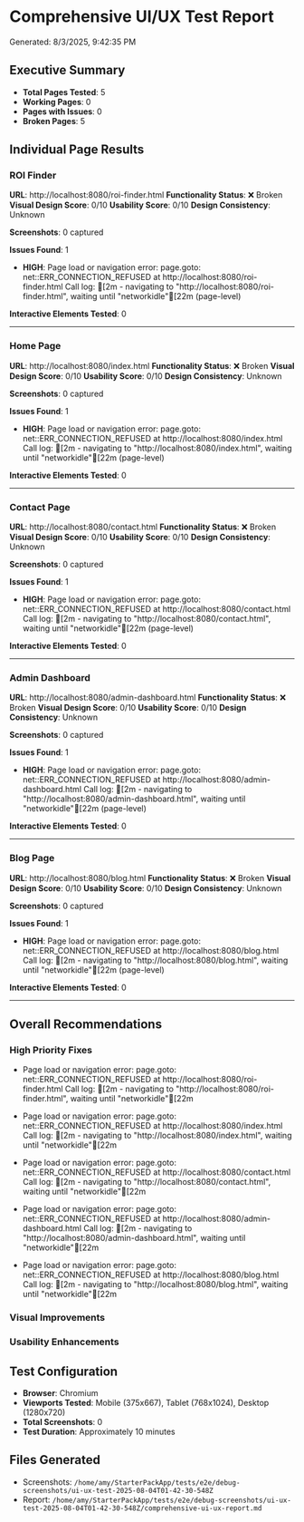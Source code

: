 # Comprehensive UI/UX Test Report
Generated: 8/3/2025, 9:42:35 PM

## Executive Summary
- **Total Pages Tested**: 5
- **Working Pages**: 0
- **Pages with Issues**: 0
- **Broken Pages**: 5

## Individual Page Results

### ROI Finder
**URL**: http://localhost:8080/roi-finder.html
**Functionality Status**: ❌ Broken
**Visual Design Score**: 0/10
**Usability Score**: 0/10
**Design Consistency**: Unknown

**Screenshots**: 0 captured


**Issues Found**: 1
- **HIGH**: Page load or navigation error: page.goto: net::ERR_CONNECTION_REFUSED at http://localhost:8080/roi-finder.html
Call log:
[2m  - navigating to "http://localhost:8080/roi-finder.html", waiting until "networkidle"[22m
 (page-level)

**Interactive Elements Tested**: 0


---

### Home Page
**URL**: http://localhost:8080/index.html
**Functionality Status**: ❌ Broken
**Visual Design Score**: 0/10
**Usability Score**: 0/10
**Design Consistency**: Unknown

**Screenshots**: 0 captured


**Issues Found**: 1
- **HIGH**: Page load or navigation error: page.goto: net::ERR_CONNECTION_REFUSED at http://localhost:8080/index.html
Call log:
[2m  - navigating to "http://localhost:8080/index.html", waiting until "networkidle"[22m
 (page-level)

**Interactive Elements Tested**: 0


---

### Contact Page
**URL**: http://localhost:8080/contact.html
**Functionality Status**: ❌ Broken
**Visual Design Score**: 0/10
**Usability Score**: 0/10
**Design Consistency**: Unknown

**Screenshots**: 0 captured


**Issues Found**: 1
- **HIGH**: Page load or navigation error: page.goto: net::ERR_CONNECTION_REFUSED at http://localhost:8080/contact.html
Call log:
[2m  - navigating to "http://localhost:8080/contact.html", waiting until "networkidle"[22m
 (page-level)

**Interactive Elements Tested**: 0


---

### Admin Dashboard
**URL**: http://localhost:8080/admin-dashboard.html
**Functionality Status**: ❌ Broken
**Visual Design Score**: 0/10
**Usability Score**: 0/10
**Design Consistency**: Unknown

**Screenshots**: 0 captured


**Issues Found**: 1
- **HIGH**: Page load or navigation error: page.goto: net::ERR_CONNECTION_REFUSED at http://localhost:8080/admin-dashboard.html
Call log:
[2m  - navigating to "http://localhost:8080/admin-dashboard.html", waiting until "networkidle"[22m
 (page-level)

**Interactive Elements Tested**: 0


---

### Blog Page
**URL**: http://localhost:8080/blog.html
**Functionality Status**: ❌ Broken
**Visual Design Score**: 0/10
**Usability Score**: 0/10
**Design Consistency**: Unknown

**Screenshots**: 0 captured


**Issues Found**: 1
- **HIGH**: Page load or navigation error: page.goto: net::ERR_CONNECTION_REFUSED at http://localhost:8080/blog.html
Call log:
[2m  - navigating to "http://localhost:8080/blog.html", waiting until "networkidle"[22m
 (page-level)

**Interactive Elements Tested**: 0


---

## Overall Recommendations

### High Priority Fixes
- Page load or navigation error: page.goto: net::ERR_CONNECTION_REFUSED at http://localhost:8080/roi-finder.html
Call log:
[2m  - navigating to "http://localhost:8080/roi-finder.html", waiting until "networkidle"[22m

- Page load or navigation error: page.goto: net::ERR_CONNECTION_REFUSED at http://localhost:8080/index.html
Call log:
[2m  - navigating to "http://localhost:8080/index.html", waiting until "networkidle"[22m

- Page load or navigation error: page.goto: net::ERR_CONNECTION_REFUSED at http://localhost:8080/contact.html
Call log:
[2m  - navigating to "http://localhost:8080/contact.html", waiting until "networkidle"[22m

- Page load or navigation error: page.goto: net::ERR_CONNECTION_REFUSED at http://localhost:8080/admin-dashboard.html
Call log:
[2m  - navigating to "http://localhost:8080/admin-dashboard.html", waiting until "networkidle"[22m

- Page load or navigation error: page.goto: net::ERR_CONNECTION_REFUSED at http://localhost:8080/blog.html
Call log:
[2m  - navigating to "http://localhost:8080/blog.html", waiting until "networkidle"[22m


### Visual Improvements


### Usability Enhancements


## Test Configuration
- **Browser**: Chromium
- **Viewports Tested**: Mobile (375x667), Tablet (768x1024), Desktop (1280x720)
- **Total Screenshots**: 0
- **Test Duration**: Approximately 10 minutes

## Files Generated
- Screenshots: `/home/amy/StarterPackApp/tests/e2e/debug-screenshots/ui-ux-test-2025-08-04T01-42-30-548Z`
- Report: `/home/amy/StarterPackApp/tests/e2e/debug-screenshots/ui-ux-test-2025-08-04T01-42-30-548Z/comprehensive-ui-ux-report.md`
